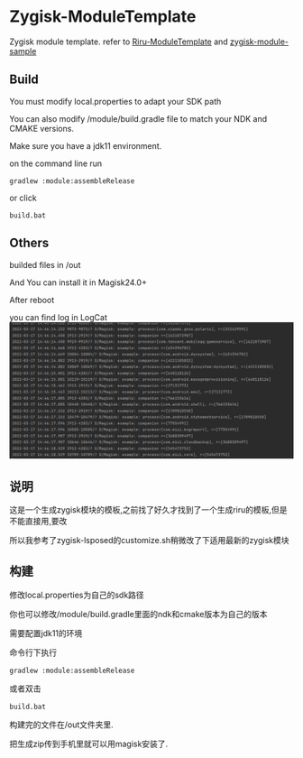 # Zygisk-ModuleTemplate
Zygisk module template. refer to  [Riru-ModuleTemplate](https://github.com/RikkaApps/Riru-ModuleTemplate) and [zygisk-module-sample](https://github.com/topjohnwu/zygisk-module-sample)


## Build
You must modify local.properties to adapt your SDK path

You can also modify  /module/build.gradle file to match your NDK and CMAKE versions.

Make sure you have a jdk11 environment.

on the command line
run
```
gradlew :module:assembleRelease
```
or click
```
build.bat
```

## Others
builded files in /out

And You can install it in Magisk24.0+

After reboot

you can find log in LogCat
![png](/img/template.png)


## 说明
这是一个生成zygisk模块的模板,之前找了好久才找到了一个生成riru的模板,但是不能直接用,要改

所以我参考了zygisk-lsposed的customize.sh稍微改了下适用最新的zygisk模块

## 构建
修改local.properties为自己的sdk路径

你也可以修改/module/build.gradle里面的ndk和cmake版本为自己的版本

需要配置jdk11的环境

命令行下执行
```
gradlew :module:assembleRelease
```
或者双击
```
build.bat
```

构建完的文件在/out文件夹里.

把生成zip传到手机里就可以用magisk安装了.

